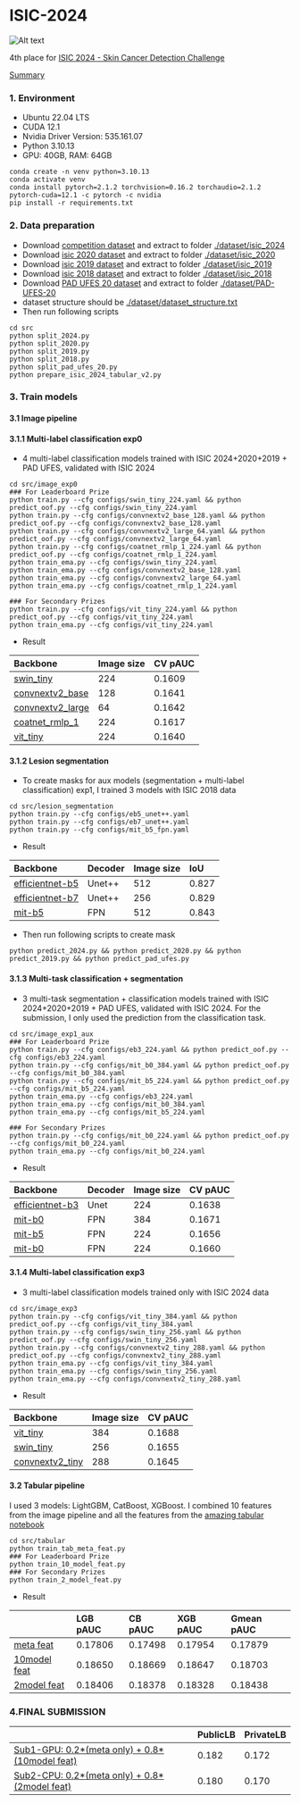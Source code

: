 # ISIC-2024

![Alt text](https://www.googleapis.com/download/storage/v1/b/kaggle-user-content/o/inbox%2F4972760%2F169b1f691322233e7b31aabaf6716ff3%2Fex-tiles.png?generation=1717700538524806&alt=media "Optional Title")

4th place for [ISIC 2024 - Skin Cancer Detection Challenge](https://www.kaggle.com/competitions/isic-2024-challenge/overview)

[Summary](https://www.kaggle.com/competitions/isic-2024-challenge/discussion/532760)

### 1. Environment
- Ubuntu 22.04 LTS
- CUDA 12.1
- Nvidia Driver Version: 535.161.07
- Python 3.10.13
- GPU: 40GB, RAM: 64GB

```shell
conda create -n venv python=3.10.13
conda activate venv
conda install pytorch=2.1.2 torchvision=0.16.2 torchaudio=2.1.2 pytorch-cuda=12.1 -c pytorch -c nvidia
pip install -r requirements.txt
```

### 2. Data preparation
- Download [competition dataset](https://www.kaggle.com/competitions/isic-2024-challenge/data) and extract to folder [./dataset/isic_2024](./dataset/isic_2024)
- Download [isic 2020 dataset](https://challenge.isic-archive.com/data/#2020) and extract to folder [./dataset/isic_2020](./dataset/isic_2020)
- Download [isic 2019 dataset](https://challenge.isic-archive.com/data/#2019) and extract to folder [./dataset/isic_2019](./dataset/isic_2019)
- Download [isic 2018 dataset](https://challenge.isic-archive.com/data/#2018) and extract to folder [./dataset/isic_2018](./dataset/isic_2018)
- Download [PAD UFES 20 dataset](https://data.mendeley.com/datasets/zr7vgbcyr2/1) and extract to folder [./dataset/PAD-UFES-20](./dataset/PAD-UFES-20)
- dataset structure should be [./dataset/dataset_structure.txt](./dataset/dataset_structure.txt)
- Then run following scripts
```shell
cd src
python split_2024.py
python split_2020.py
python split_2019.py
python split_2018.py
python split_pad_ufes_20.py
python prepare_isic_2024_tabular_v2.py
```
### 3. Train models
#### 3.1 Image pipeline

#### 3.1.1 Multi-label classification exp0
- 4 multi-label classification models trained with ISIC 2024+2020+2019 + PAD UFES, validated with ISIC 2024
```shell
cd src/image_exp0
### For Leaderboard Prize
python train.py --cfg configs/swin_tiny_224.yaml && python predict_oof.py --cfg configs/swin_tiny_224.yaml
python train.py --cfg configs/convnextv2_base_128.yaml && python predict_oof.py --cfg configs/convnextv2_base_128.yaml
python train.py --cfg configs/convnextv2_large_64.yaml && python predict_oof.py --cfg configs/convnextv2_large_64.yaml
python train.py --cfg configs/coatnet_rmlp_1_224.yaml && python predict_oof.py --cfg configs/coatnet_rmlp_1_224.yaml
python train_ema.py --cfg configs/swin_tiny_224.yaml
python train_ema.py --cfg configs/convnextv2_base_128.yaml
python train_ema.py --cfg configs/convnextv2_large_64.yaml
python train_ema.py --cfg configs/coatnet_rmlp_1_224.yaml

### For Secondary Prizes
python train.py --cfg configs/vit_tiny_224.yaml && python predict_oof.py --cfg configs/vit_tiny_224.yaml
python train_ema.py --cfg configs/vit_tiny_224.yaml
```
- Result

| Backbone         | Image size | CV pAUC |
| :--------------- | :--------- | :------ |
| [swin_tiny]()        | 224        | 0.1609  |
| [convnextv2_base]()  | 128        | 0.1641  |
| [convnextv2_large]() | 64         | 0.1642  |
| [coatnet_rmlp_1]()   | 224        | 0.1617  |
| [vit_tiny]()         | 224        | 0.1640  |

#### 3.1.2 Lesion segmentation
- To create masks for aux models (segmentation + multi-label classification) exp1, I trained 3 models with ISIC 2018 data
```shell
cd src/lesion_segmentation
python train.py --cfg configs/eb5_unet++.yaml
python train.py --cfg configs/eb7_unet++.yaml
python train.py --cfg configs/mit_b5_fpn.yaml
```
- Result

| Backbone        | Decoder | Image size | IoU   |
| :-------------- | :------ | :--------- | :---- |
| [efficientnet-b5]() | Unet++  | 512        | 0.827 |
| [efficientnet-b7]() | Unet++  | 256        | 0.829 |
| [mit-b5]()          | FPN     | 512        | 0.843 |

- Then run following scripts to create mask
```shell
python predict_2024.py && python predict_2020.py && python predict_2019.py && python predict_pad_ufes.py
```

#### 3.1.3 Multi-task classification + segmentation
- 3 multi-task segmentation + classification models trained with ISIC 2024+2020+2019 + PAD UFES, validated with ISIC 2024. For the submission, I only used the prediction from the classification task.
```shell
cd src/image_exp1_aux
### For Leaderboard Prize
python train.py --cfg configs/eb3_224.yaml && python predict_oof.py --cfg configs/eb3_224.yaml
python train.py --cfg configs/mit_b0_384.yaml && python predict_oof.py --cfg configs/mit_b0_384.yaml
python train.py --cfg configs/mit_b5_224.yaml && python predict_oof.py --cfg configs/mit_b5_224.yaml
python train_ema.py --cfg configs/eb3_224.yaml
python train_ema.py --cfg configs/mit_b0_384.yaml
python train_ema.py --cfg configs/mit_b5_224.yaml

### For Secondary Prizes
python train.py --cfg configs/mit_b0_224.yaml && python predict_oof.py --cfg configs/mit_b0_224.yaml
python train_ema.py --cfg configs/mit_b0_224.yaml
```
- Result

| Backbone        | Decoder | Image size | CV pAUC |
| :-------------- | :------ | :--------- | :------ |
| [efficientnet-b3]() | Unet    | 224        | 0.1638  |
| [mit-b0]()          | FPN     | 384        | 0.1671  |
| [mit-b5]()          | FPN     | 224        | 0.1656  |
| [mit-b0]()          | FPN     | 224        | 0.1660  |


#### 3.1.4 Multi-label classification exp3
- 3 multi-label classification models trained only with ISIC 2024 data
```shell
cd src/image_exp3
python train.py --cfg configs/vit_tiny_384.yaml && python predict_oof.py --cfg configs/vit_tiny_384.yaml
python train.py --cfg configs/swin_tiny_256.yaml && python predict_oof.py --cfg configs/swin_tiny_256.yaml
python train.py --cfg configs/convnextv2_tiny_288.yaml && python predict_oof.py --cfg configs/convnextv2_tiny_288.yaml
python train_ema.py --cfg configs/vit_tiny_384.yaml
python train_ema.py --cfg configs/swin_tiny_256.yaml
python train_ema.py --cfg configs/convnextv2_tiny_288.yaml
```
- Result

| Backbone        | Image size | CV pAUC |
| :-------------- | :--------- | :------ |
| [vit_tiny]()        | 384        | 0.1688  |
| [swin_tiny]()       | 256        | 0.1655  |
| [convnextv2_tiny]() | 288        | 0.1645  |

#### 3.2 Tabular pipeline
I used 3 models: LightGBM, CatBoost, XGBoost. I combined 10 features from the image pipeline and all the features from the [amazing tabular notebook](https://www.kaggle.com/code/greysky/isic-2024-only-tabular-data/notebook)
```shell
cd src/tabular
python train_tab_meta_feat.py
### For Leaderboard Prize
python train_10_model_feat.py
### For Secondary Prizes
python train_2_model_feat.py
```
- Result

|                  | LGB pAUC | CB pAUC | XGB pAUC | Gmean pAUC |
| :--------------- | :------- | :------ | :------- | :--------- |
| [meta feat]()    | 0.17806  | 0.17498 | 0.17954  | 0.17879    |
| [10model feat]() | 0.18650  | 0.18669 | 0.18647  | 0.18703    | 
| [2model feat]()  | 0.18406  | 0.18378 | 0.18328  | 0.18438    | 


### 4.FINAL SUBMISSION
|                                                    | PublicLB | PrivateLB |
| :------------------------------------------------- | :------- | :-------- |
| [Sub1-GPU: 0.2*(meta only) + 0.8*(10model feat)](https://www.kaggle.com/code/nguyenbadung/isic-2024-final-submission?scriptVersionId=195231736) | 0.182    | 0.172     |
| [Sub2-CPU: 0.2*(meta only) + 0.8*(2model feat)](https://www.kaggle.com/code/nguyenbadung/isic-2024-secondary-prize?scriptVersionId=195319448)  | 0.180    | 0.170     |
